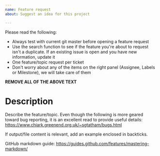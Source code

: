 ```yaml
---
name: Feature request
about: Suggest an idea for this project

---
```


Please read the following:

  - Always test with current git master before opening a feature request
  - Use the search function to see if the feature you're about to request isn't a duplicate. If an existing issue is open and you have new information, update it
  - One feature/topic request per ticket
  - Don't worry about any of the items on the right panel (Assignee, Labels or Milestone), we will take care of them

**REMOVE ALL OF THE ABOVE TEXT**

# Description

Describe the feature/topic. Even though the following is more geared toward bug reporting, it is an excellent read to provide useful details: https://www.chiark.greenend.org.uk/~sgtatham/bugs.html

If output/file content is relevant, add an example enclosed in backticks.

GitHub markdown guide: https://guides.github.com/features/mastering-markdown/
